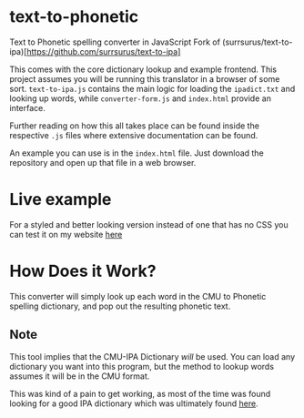 # text-to-phonetic
Text to Phonetic spelling converter in JavaScript
Fork of (surrsurus/text-to-ipa)[https://github.com/surrsurus/text-to-ipa]

This comes with the core dictionary lookup and example frontend. This project assumes you will be running this translator in a browser of some sort. `text-to-ipa.js` contains the main logic for loading the `ipadict.txt` and looking up words, while `converter-form.js` and `index.html` provide an interface.

Further reading on how this all takes place can be found inside the respective `.js` files where extensive documentation can be found.

An example you can use is in the `index.html` file. Just download the repository and open up that file in a web browser.

# Live example

For a styled and better looking version instead of one that has no CSS you can test it on my website [here](https://bertrandthehealer.github.io/text-to-phonetic)

# How Does it Work?

This converter will simply look up each word in the CMU to Phonetic spelling dictionary, and pop out the resulting phonetic text.

## Note

This tool implies that the CMU-IPA Dictionary _will_ be used. You can load any dictionary you want into this program, but the method to lookup words assumes it will be in the CMU format.

This was kind of a pain to get working, as most of the time was found looking for a good IPA dictionary which was ultimately found [here](http://people.umass.edu/nconstan/CMU-IPA/).
